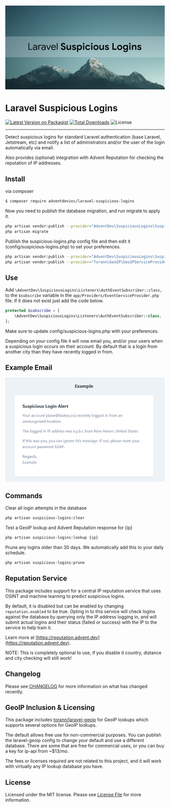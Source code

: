 <p align="center"><img src="/docs/social.png" alt="Laravel Suspicious Logins"></p>

# Laravel Suspicious Logins

[![Latest Version on Packagist](https://img.shields.io/packagist/v/adventdevinc/laravel-suspicious-logins.svg?style=flat-square)](https://packagist.org/packages/adventdevinc/laravel-suspicious-logins)
[![Total Downloads](https://img.shields.io/packagist/dt/adventdevinc/laravel-suspicious-logins)](https://packagist.org/packages/adventdevinc/laravel-suspicious-logins)
![License](https://img.shields.io/github/license/adventdevinc/laravel-suspicious-logins)

---

Detect suspicious logins for standard Laravel authentication (base Laravel, Jetstream, etc) and notify a list 
of administrators and/or the user of the login automatically via email. 

Also provides (optional) integration with Advent Reputation for checking the reputation of IP addresses.

## Install

via composer

``` bash
$ composer require adventdevinc/laravel-suspicious-logins
```

Now you need to publish the database migration, and run migrate to apply it. 
```bash
php artisan vendor:publish --provider="AdventDev\SuspiciousLogins\SuspiciousLoginsServiceProvider" --tag="migrations"
php artisan migrate
```

Publish the suspicious-logins.php config file and then edit it (config/suspicious-logins.php) to set your 
preferences.

```bash
php artisan vendor:publish --provider="AdventDev\SuspiciousLogins\SuspiciousLoginsServiceProvider" --tag="config"
php artisan vendor:publish --provider="Torann\GeoIP\GeoIPServiceProvider" --tag="config"
```

## Use

Add ```\AdventDev\SuspiciousLogins\Listeners\AuthEventSubscriber::class,``` to the ```$subscribe``` variable in the ```app/Providers/EventServiceProvider.php``` file. 
If it does not exist just add the code below.

```php
protected $subscribe = [
    \AdventDev\SuspiciousLogins\Listeners\AuthEventSubscriber::class,
];
```

Make sure to update config/suspicious-logins.php with your preferences.

Depending on your config file it will now email you, and/or your users when a suspicious login occurs on their
account. By default that is a login from another city than they have recently logged in from.



## Example Email
<img src="/docs/example-email.png" alt="Example Email">



## Commands

Clear all login attempts in the database
```bash
php artisan suspicious-logins:clear
```

Test a GeoIP lookup and Advent Reputation response for {ip} 
```bash
php artisan suspicious-logins:lookup {ip}
```

Prune any logins older than 30 days. We automatically add this to your daily schedule.
```bash
php artisan suspicious-logins:prune
```


## Reputation Service
This package includes support for a central IP reputation service that uses OSINT and machine learning to 
predict suspicious logins. 

By default, it is disabled but can be enabled by changing ```reputation.enabled``` to be true. Opting in to 
this service will check logins against the database by querying only the IP address logging in, and 
will submit actual logins and their status (failed or success) with the IP to the service 
to help train it.

Learn more at [https://reputation.advent.dev](https://reputation.advent.dev).

NOTE: This is completely optional to use, if you disable it country, distance and city 
checking will still work!

## Changelog

Please see [CHANGELOG](CHANGELOG.md) for more information on what has changed recently.

## GeoIP Inclusion & Licensing

This package includes [torann/laravel-geoip](https://github.com/Torann/laravel-geoip) for GeoIP lookups 
which supports several options for GeoIP lookups. 

The default allows free use for non-commercial purposes. You can publish the laravel-geoip config 
to change your default and use a different database. There are some that are free for commercial uses, 
or you can buy a key for ip-api from ~$13/mo.

The fees or licenses required are not related to this project, and it will work with virtually any 
IP lookup database you have.

## License

Licensed under the MIT license. Please see [License File](LICENSE.md) for more information.
